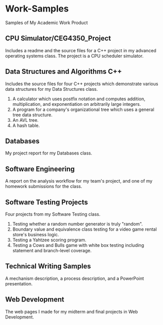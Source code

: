 # Work-Samples
Samples of My Academic Work Product

## CPU Simulator/CEG4350_Project
Includes a readme and the source files for a C++ project in my advanced operating systems class. The project is a CPU scheduler simulator.

## Data Structures and Algorithms C++
Includes the source files for four C++ projects which demonstrate various data structures for my Data Structures class.
1. A calculator which uses postfix notation and computes addition, multiplication, and exponentiation on arbitrarily large integers.
2. A program for a company's organizational tree which uses a general tree data structure.
3. An AVL tree.
4. A hash table.

## Databases
My project report for my Databases class.

## Software Engineering
A report on the analysis workflow for my team's project, and one of my homework submissions for the class.

## Software Testing Projects
Four projects from my Software Testing class.
1. Testing whether a random number generator is truly "random".
2. Boundary value and equivalence class testing for a video game rental store's business logic.
3. Testing a Yahtzee scoring program.
4. Testing a Cows and Bulls game with white box testing including statement and branch-level coverage.

## Technical Writing Samples
A mechanism description, a process description, and a PowerPoint presentation.

## Web Development
The web pages I made for my midterm and final projects in Web Development.
